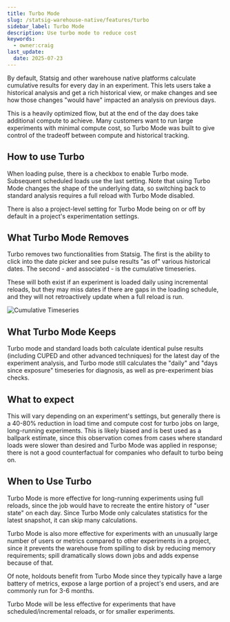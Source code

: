 ```yaml
---
title: Turbo Mode
slug: /statsig-warehouse-native/features/turbo
sidebar_label: Turbo Mode
description: Use turbo mode to reduce cost
keywords:
  - owner:craig
last_update:
  date: 2025-07-23
---
```


By default, Statsig and other warehouse native platforms calculate cumulative results for every day in an experiment. This lets users take a historical analysis and get a rich historical view, or make changes and see how those changes "would have" impacted an analysis on previous days.

This is a heavily optimized flow, but at the end of the day does take additional compute to achieve. Many customers want to run large experiments with minimal compute cost, so Turbo Mode was built to give control of the tradeoff between compute and historical tracking.

## How to use Turbo

When loading pulse, there is a checkbox to enable Turbo mode. Subsequent scheduled loads use the last setting. Note that using Turbo Mode changes the shape of the underlying data, so switching back to standard analysis requires a full reload with Turbo Mode disabled.

There is also a project-level setting for Turbo Mode being on or off by default in a project's experimentation settings.

## What Turbo Mode Removes

Turbo removes two functionalities from Statsig. The first is the ability to click into the date picker and see pulse results "as of" various historical dates. The second - and associated - is the cumulative timeseries.

These will both exist if an experiment is loaded daily using incremental reloads, but they may miss dates if there are gaps in the loading schedule, and they will not retroactively update when a full reload is run.

![Cumulative Timeseries](/img/whn/cumulative_timeseries.png)

## What Turbo Mode Keeps

Turbo mode and standard loads both calculate identical pulse results (including CUPED and other advanced techniques) for the latest day of the experiment analysis, and Turbo mode still calculates the "daily" and "days since exposure" timeseries for diagnosis, as well as pre-experiment bias checks.

## What to expect

This will vary depending on an experiment's settings, but generally there is a 40-80% reduction in load time and compute cost for turbo jobs on large, long-running experiments. This is likely biased and is best used as a ballpark estimate, since this observation comes from cases where standard loads were slower than desired and Turbo Mode was applied in response; there is not a good counterfactual for companies who default to turbo being on.

## When to Use Turbo

Turbo Mode is more effective for long-running experiments using full reloads, since the job would have to recreate the entire history of "user state" on each day. Since Turbo Mode only calculates statistics for the latest snapshot, it can skip many calculations.

Turbo Mode is also more effective for experiments with an unusually large number of users or metrics compared to other experiments in a project, since it prevents the warehouse from spilling to disk by reducing memory requirements; spill dramatically slows down jobs and adds expense because of that.

Of note, holdouts benefit from Turbo Mode since they typically have a large battery of metrics, expose a large portion of a project's end users, and are commonly run for 3-6 months.

Turbo Mode will be less effective for experiments that have scheduled/incremental reloads, or for smaller experiments.
